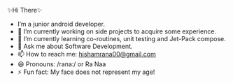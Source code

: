 ✨Hi There✨
- I’m a junior android developer.
- 🔭 I’m currently working on side projects to acquire some experience.
- 🌱 I’m currently learning co-routines, unit testing and Jet-Pack compose.
- 💬 Ask me about Software Development.
- 📫 How to reach me: hishamrana00@gmail.com
- 😄 Pronouns: /rana:/ or Ra Naa
- ⚡ Fun fact: My face does not represent my age!
